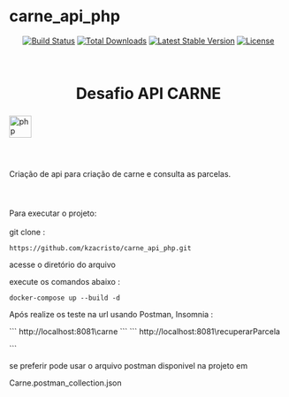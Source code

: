 # carne_api_php

<p align="center">
<a href="https://github.com/laravel/framework/actions"><img src="https://github.com/laravel/framework/workflows/tests/badge.svg" alt="Build Status"></a>
<a href="https://packagist.org/packages/laravel/framework"><img src="https://img.shields.io/packagist/dt/laravel/framework" alt="Total Downloads"></a>
<a href="https://packagist.org/packages/laravel/framework"><img src="https://img.shields.io/packagist/v/laravel/framework" alt="Latest Stable Version"></a>
<a href="https://packagist.org/packages/laravel/framework"><img src="https://img.shields.io/packagist/l/laravel/framework" alt="License"></a>
</p>

<br clear="both">

<h1 align="center">Desafio API CARNE</h1>

###

<div align="left">
  <img src="https://cdn.jsdelivr.net/gh/devicons/devicon/icons/php/php-original.svg" height="40" alt="php logo"  />
  <img width="12" />
</div>

###

<br clear="both">

<p align="left">Criação de api para criação de carne e consulta as parcelas.</p>

###

<br clear="both">

<p align="left">Para executar o projeto:<br><br>git clone :</p>

```
https://github.com/kzacristo/carne_api_php.git
```

<p>acesse o diretório do arquivo
<p>execute os comandos abaixo : </p>

```
docker-compose up --build -d
```

<p>Após realize os teste na url usando Postman, Insomnia : </p> 
```
http://localhost:8081\carne
```
```
http://localhost:8081\recuperarParcela</p>
```

se preferir pode usar o arquivo postman disponivel na projeto em

Carne.postman_collection.json

###
